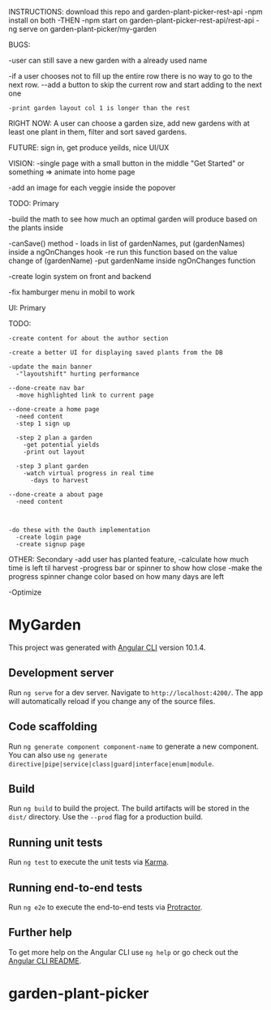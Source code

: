 INSTRUCTIONS: download this repo and garden-plant-picker-rest-api
-npm install on both
-THEN
-npm start on garden-plant-picker-rest-api/rest-api
-ng serve on garden-plant-picker/my-garden

BUGS: 

  -user can still save a new garden with a already used name

   -if a user chooses not to fill up the entire row there is no way to go to the next row.
      --add a button to skip the current row and start adding to the next one
    
    -print garden layout col 1 is longer than the rest


RIGHT NOW: A user can choose a garden size, add new gardens with at least one plant in them, filter and sort saved gardens.

FUTURE: sign in, get produce yeilds, nice UI/UX

VISION: 
   -single page with a small button in the middle "Get Started" or something
    => animate into home page
   
   -add an image for each veggie inside the popover

TODO: Primary

  -build the math to see how much an optimal garden will produce based on the plants inside
   
  -canSave() method - loads in list of gardenNames, put (gardenNames) inside a ngOnChanges hook
    -re run this function based on the value change of (gardenName)
    -put gardenName inside ngOnChanges function
   
   -create login system on front and backend
   
   -fix hamburger menu in mobil to work
  

UI: Primary

   TODO:
   
    -create content for about the author section
   
    -create a better UI for displaying saved plants from the DB
    
    -update the main banner
      -"layoutshift" hurting performance
    
    --done-create nav bar
      -move highlighted link to current page
      
    --done-create a home page
      -need content
      -step 1 sign up
      
      -step 2 plan a garden
        -get potential yields
        -print out layout
        
      -step 3 plant garden
        -watch virtual progress in real time
          -days to harvest
      
    --done-create a about page
      -need content
      
    
    
    -do these with the Oauth implementation
      -create login page
      -create signup page

   
OTHER: Secondary
  -add user has planted feature, 
    -calculate how much time is left til harvest
    -progress bar or spinner to show how close
      -make the progress spinner change color based on how many days are left
      
  -Optimize







# MyGarden

This project was generated with [Angular CLI](https://github.com/angular/angular-cli) version 10.1.4.

## Development server

Run `ng serve` for a dev server. Navigate to `http://localhost:4200/`. The app will automatically reload if you change any of the source files.

## Code scaffolding

Run `ng generate component component-name` to generate a new component. You can also use `ng generate directive|pipe|service|class|guard|interface|enum|module`.

## Build

Run `ng build` to build the project. The build artifacts will be stored in the `dist/` directory. Use the `--prod` flag for a production build.

## Running unit tests

Run `ng test` to execute the unit tests via [Karma](https://karma-runner.github.io).

## Running end-to-end tests

Run `ng e2e` to execute the end-to-end tests via [Protractor](http://www.protractortest.org/).

## Further help

To get more help on the Angular CLI use `ng help` or go check out the [Angular CLI README](https://github.com/angular/angular-cli/blob/master/README.md).
# garden-plant-picker

